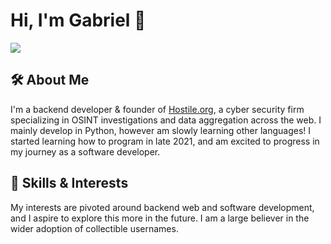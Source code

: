 # Hi, I'm Gabriel 🦊

![](https://komarev.com/ghpvc/?username=hostile-gabriel&color=F7630C)

## 🛠 About Me
I'm a backend developer & founder of [Hostile.org]([https://hostile.org](https://github.com/hostile)), a cyber security firm specializing in OSINT investigations and data aggregation across the web. I mainly develop in Python, however am slowly learning other languages! I started learning how to program in late 2021, and am excited to progress in my journey as a software developer.


## 💬 Skills & Interests
My interests are pivoted around backend web and software development, and I aspire to explore this more in the future. I am a large believer in the wider adoption of collectible usernames.
